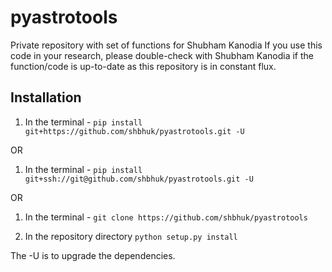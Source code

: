 # pyastrotools
 Private repository with set of functions for Shubham Kanodia
 If you use this code in your research, please double-check with Shubham Kanodia if the function/code is up-to-date as this repository is in constant flux.


## Installation

1. In the terminal - 
 `pip install git+https://github.com/shbhuk/pyastrotools.git -U`

OR
1. In the terminal - 
`pip install git+ssh://git@github.com/shbhuk/pyastrotools.git -U `

OR 

1. In the terminal - 
`git clone https://github.com/shbhuk/pyastrotools`

2. In the repository directory 
`python setup.py install`

The -U is to upgrade the dependencies.
